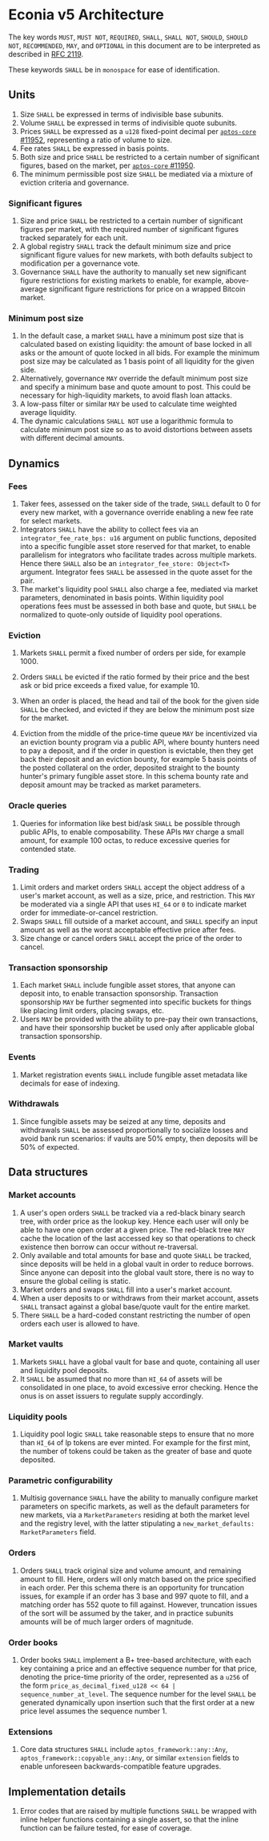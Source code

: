 <!--- cspell:words incentivized, evictable -->

# Econia v5 Architecture

The key words `MUST`, `MUST NOT`, `REQUIRED`, `SHALL`, `SHALL NOT`, `SHOULD`,
`SHOULD NOT`, `RECOMMENDED`,  `MAY`, and `OPTIONAL` in this document are to be
interpreted as described in [RFC 2119].

These keywords `SHALL` be in `monospace` for ease of identification.

## Units

1. Size `SHALL` be expressed in terms of indivisible base subunits.
1. Volume `SHALL` be expressed in terms of indivisible quote subunits.
1. Prices `SHALL` be expressed as a `u128` fixed-point decimal per
   [`aptos-core` #11952], representing a ratio of volume to size.
1. Fee rates `SHALL` be expressed in basis points.
1. Both size and price `SHALL` be restricted to a certain number of significant
   figures, based on the market, per [`aptos-core` #11950].
1. The minimum permissible post size `SHALL` be mediated via a mixture of
   eviction criteria and governance.

### Significant figures

1. Size and price `SHALL` be restricted to a certain number of significant
   figures per market, with the required number of significant figures tracked
   separately for each unit.
1. A global registry `SHALL` track the default minimum size and price
   significant figure values for new markets, with both defaults subject to
   modification per a governance vote.
1. Governance `SHALL` have the authority to manually set new significant figure
   restrictions for existing markets to enable, for example, above-average
   significant figure restrictions for price on a wrapped Bitcoin market.

### Minimum post size

1. In the default case, a market `SHALL` have a minimum post size that is
   calculated based on existing liquidity: the amount of base locked in all asks
   or the amount of quote locked in all bids. For example the minimum post size
   may be calculated as 1 basis point of all liquidity for the given side.
1. Alternatively, governance `MAY` override the default minimum post size and
   specify a minimum base and quote amount to post. This could be necessary for
   high-liquidity markets, to avoid flash loan attacks.
1. A low-pass filter or similar `MAY` be used to calculate time weighted average
   liquidity.
1. The dynamic calculations `SHALL NOT` use a logarithmic formula to calculate
   minimum post size so as to avoid distortions between assets with different
   decimal amounts.

## Dynamics

### Fees

1. Taker fees, assessed on the taker side of the trade, `SHALL` default to 0 for
   every new market, with a governance override enabling a new fee rate for
   select markets.
1. Integrators `SHALL` have the ability to collect fees via an
   `integrator_fee_rate_bps: u16` argument on public functions, deposited into a
   specific fungible asset store reserved for that market, to enable parallelism
   for integrators who facilitate trades across multiple markets. Hence there
   `SHALL` also be an `integrator_fee_store: Object<T>` argument. Integrator
   fees `SHALL` be assessed in the quote asset for the pair.
1. The market's liquidity pool `SHALL` also charge a fee, mediated via market
   parameters, denominated in basis points. Within liquidity pool operations
   fees must be assessed in both base and quote, but `SHALL` be normalized to
   quote-only outside of liquidity pool operations.

### Eviction

1. Markets `SHALL` permit a fixed number of orders per side, for example 1000.

1. Orders `SHALL` be evicted if the ratio formed by their price and the best ask
   or bid price exceeds a fixed value, for example 10.

1. When an order is placed, the head and tail of the book for the given side
   `SHALL` be checked, and evicted if they are below the minimum post size for
   the market.

1. Eviction from the middle of the price-time queue `MAY` be incentivized via an
   eviction bounty program via a public API, where bounty hunters need to pay a
   deposit, and if the order in question is evictable, then they get back their
   deposit and an eviction bounty, for example 5 basis points of the posted
   collateral on the order, deposited straight to the bounty hunter's primary
   fungible asset store. In this schema bounty rate and deposit amount may be
   tracked as market parameters.

### Oracle queries

1. Queries for information like best bid/ask `SHALL` be possible through public
   APIs, to enable composability. These APIs `MAY` charge a small amount, for
   example 100 octas, to reduce excessive queries for contended state.

### Trading

1. Limit orders and market orders `SHALL` accept the object address of a user's
   market account, as well as a size, price, and restriction. This `MAY` be
   moderated via a single API that uses `HI_64` or `0` to indicate market order
   for immediate-or-cancel restriction.
1. Swaps `SHALL` fill outside of a market account, and `SHALL` specify an input
   amount as well as the worst acceptable effective price after fees.
1. Size change or cancel orders `SHALL` accept the price of the order to cancel.

### Transaction sponsorship

1. Each market `SHALL` include fungible asset stores, that anyone can deposit
   into, to enable transaction sponsorship. Transaction sponsorship `MAY` be
   further segmented into specific buckets for things like placing limit orders,
   placing swaps, etc.
1. Users `MAY` be provided with the ability to pre-pay their own transactions,
   and have their sponsorship bucket be used only after applicable global
   transaction sponsorship.

### Events

1. Market registration events `SHALL` include fungible asset metadata like
   decimals for ease of indexing.

### Withdrawals

1. Since fungible assets may be seized at any time, deposits and withdrawals
   `SHALL` be assessed proportionally to socialize losses and avoid bank run
   scenarios: if vaults are 50% empty, then deposits will be 50% of expected.

## Data structures

### Market accounts

1. A user's open orders `SHALL` be tracked via a red-black binary search tree,
   with order price as the lookup key. Hence each user will only be able to have
   one open order at a given price. The red-black tree `MAY` cache the location
   of the last accessed key so that operations to check existence then borrow
   can occur without re-traversal.
1. Only available and total amounts for base and quote `SHALL` be tracked, since
   deposits will be held in a global vault in order to reduce borrows. Since
   anyone can deposit into the global vault store, there is no way to ensure the
   global ceiling is static.
1. Market orders and swaps `SHALL` fill into a user's market account.
1. When a user deposits to or withdraws from their market account, assets
   `SHALL` transact against a global base/quote vault for the entire market.
1. There `SHALL` be a hard-coded constant restricting the number of open orders
   each user is allowed to have.

### Market vaults

1. Markets `SHALL` have a global vault for base and quote, containing all user
   and liquidity pool deposits.
1. It `SHALL` be assumed that no more than `HI_64` of assets will be
   consolidated in one place, to avoid excessive error checking. Hence the onus
   is on asset issuers to regulate supply accordingly.

### Liquidity pools

1. Liquidity pool logic `SHALL` take reasonable steps to ensure that no more
   than `HI_64` of lp tokens are ever minted. For example for the first mint,
   the number of tokens could be taken as the greater of base and quote
   deposited.

### Parametric configurability

1. Multisig governance `SHALL` have the ability to manually configure market
   parameters on specific markets, as well as the default parameters for new
   markets, via a `MarketParameters` residing at both the market level and the
   registry level, with the latter stipulating a
   `new_market_defaults: MarketParameters` field.

### Orders

1. Orders `SHALL` track original size and volume amount, and remaining amount to
   fill. Here, orders will only match based on the price specified in each
   order. Per this schema there is an opportunity for truncation issues, for
   example if an order has 3 base and 997 quote to fill, and a matching order
   has 552 quote to fill against. However, truncation issues of the sort will
   be assumed by the taker, and in practice subunits amounts will be of much
   larger orders of magnitude.

### Order books

1. Order books `SHALL` implement a B+ tree-based architecture, with each key
   containing a price and an effective sequence number for that price,
   denoting the price-time priority of the order, represented as a `u256` of the
   form `price_as_decimal_fixed_u128 << 64 | sequence_number_at_level`. The
   sequence number for the level `SHALL` be generated dynamically upon insertion
   such that the first order at a new price level assumes the sequence number 1.

### Extensions

1. Core data structures `SHALL` include `aptos_framework::any::Any`,
   `aptos_framework::copyable_any::Any`, or similar `extension` fields
   to enable unforeseen backwards-compatible feature upgrades.

## Implementation details

1. Error codes that are raised by multiple functions `SHALL` be wrapped with
   inline helper functions containing a single assert, so that the inline
   function can be failure tested, for ease of coverage.

[rfc 2119]: https://www.ietf.org/rfc/rfc2119.txt
[`aptos-core` #11950]: https://github.com/aptos-labs/aptos-core/pull/11950
[`aptos-core` #11952]: https://github.com/aptos-labs/aptos-core/pull/11952
